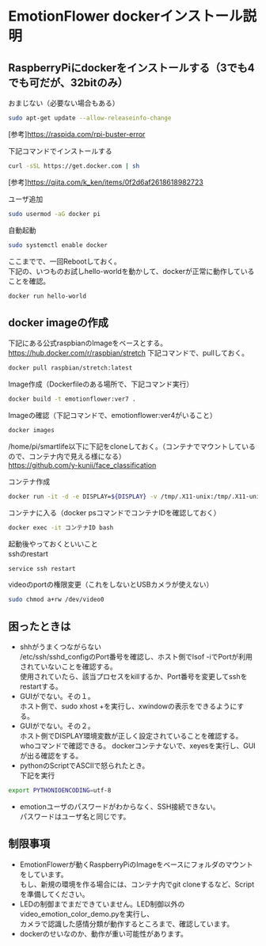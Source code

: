 # EmotionFlower dockerインストール説明

## RaspberryPiにdockerをインストールする（3でも4でも可だが、32bitのみ）

おまじない（必要ない場合もある）
```bash
sudo apt-get update --allow-releaseinfo-change
```
[参考]<https://raspida.com/rpi-buster-error> 

下記コマンドでインストールする  
```bash
curl -sSL https://get.docker.com | sh  
```
[参考]<https://qiita.com/k_ken/items/0f2d6af2618618982723>  

ユーザ追加
```bash
sudo usermod -aG docker pi 
```
自動起動
```bash
sudo systemctl enable docker
```

ここまでで、一回Rebootしておく。  
下記の、いつものお試しhello-worldを動かして、dockerが正常に動作していることを確認。
```bash
docker run hello-world
```

## docker imageの作成
下記にある公式raspbianのImageをベースとする。  
<https://hub.docker.com/r/raspbian/stretch>
下記コマンドで、pullしておく。
```bash
docker pull raspbian/stretch:latest
```
Image作成（Dockerfileのある場所で、下記コマンド実行）
```bash
docker build -t emotionflower:ver7 .
```
Imageの確認（下記コマンドで、emotionflower:ver4がいること）
```bash
docker images
```

/home/pi/smartlife以下に下記をcloneしておく。（コンテナでマウントしているので、コンテナ内で見える様になる）  
https://github.com/y-kunii/face_classification

コンテナ作成
```bash
docker run -it -d -e DISPLAY=${DISPLAY} -v /tmp/.X11-unix:/tmp/.X11-unix -v $HOME/.Xauthority:/root/.Xauthority -v/home/pi/smartlife:/home/emotion --device=/dev/video0:/dev/video0 --device=/dev/mem:/dev/mem --net=host  emotionflower:ver7 bash
```
コンテナに入る（docker psコマンドでコンテナIDを確認しておく）
```bash
docker exec -it コンテナID bash
```
起動後やっておくといいこと  
sshのrestart
```bash
service ssh restart
```
videoのportの権限変更（これをしないとUSBカメラが使えない）
```bash
sudo chmod a+rw /dev/video0
```

## 困ったときは
* shhがうまくつながらない  
/etc/ssh/sshd_configのPort番号を確認し、ホスト側でlsof -iでPortが利用されていないことを確認する。  
使用されていたら、該当プロセスをkillするか、Port番号を変更してsshをrestartする。
* GUIがでない。その１。  
ホスト側で、sudo xhost +を実行し、xwindowの表示をできるようにする。  
* GUIがでない。その２。  
ホスト側でDISPLAY環境変数が正しく設定されていることを確認する。  
whoコマンドで確認できる。
dockerコンテナないで、xeyesを実行し、GUIが出る確認をする。
* pythonのScriptでASCIIで怒られたとき。  
下記を実行  
```bash
export PYTHONIOENCODING=utf-8
```
* emotionユーザのパスワードがわからなく、SSH接続できない。  
パスワードはユーザ名と同じです。

## 制限事項
* EmotionFlowerが動くRaspberryPiのImageをベースにフォルダのマウントをしています。  
  もし、新規の環境を作る場合には、コンテナ内でgit cloneするなど、Scriptを準備してください。
* LEDの制御までまだできていません。LED制御以外のvideo_emotion_color_demo.pyを実行し、  
カメラで認識した感情分類が動作するところまで、確認しています。  
* dockerのせいなのか、動作が重い可能性があります。  








